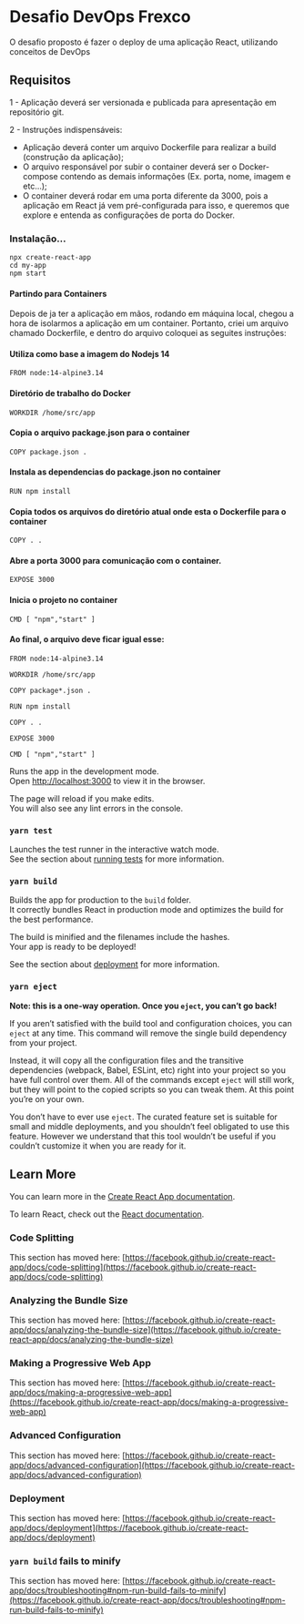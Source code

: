 # Desafio DevOps Frexco

O desafio proposto é fazer o deploy de uma aplicação React, utilizando conceitos de DevOps

## Requisitos

1 - Aplicação deverá ser versionada e publicada para apresentação em repositório git.

2 - Instruções indispensáveis:

   - Aplicação deverá conter um arquivo Dockerfile para realizar a build (construção da aplicação);
   - O arquivo responsável por subir o container deverá ser o Docker-compose contendo as demais informações (Ex. porta, nome, imagem e etc...);
   - O container deverá rodar em uma porta diferente da 3000, pois a aplicação em React já vem pré-configurada para isso, e queremos que explore e entenda as configurações de porta do Docker.

### Instalação...
```
npx create-react-app 
cd my-app
npm start
```
#### Partindo para Containers

Depois de ja ter a aplicação em mãos, rodando em máquina local, chegou a hora de isolarmos a aplicação em um container.
Portanto, criei um arquivo chamado Dockerfile, e dentro do arquivo coloquei as seguites instruções:

#### Utiliza como base a imagem do Nodejs 14
   
```
FROM node:14-alpine3.14
```

#### Diretório de trabalho do Docker
```
WORKDIR /home/src/app
```

#### Copia o arquivo package.json para o container
```
COPY package.json .
```

#### Instala as dependencias do package.json no container
```
RUN npm install
```

#### Copia todos os arquivos do diretório atual onde esta o Dockerfile para o container

```
COPY . .
```

#### Abre a porta 3000 para comunicação com o container.
```
EXPOSE 3000
```

#### Inicia o projeto no container
```
CMD [ "npm","start" ]
```

#### Ao final, o arquivo deve ficar igual esse:
```
FROM node:14-alpine3.14

WORKDIR /home/src/app

COPY package*.json .

RUN npm install

COPY . .

EXPOSE 3000

CMD [ "npm","start" ]
```

Runs the app in the development mode.\
Open [http://localhost:3000](http://localhost:3000) to view it in the browser.

The page will reload if you make edits.\
You will also see any lint errors in the console.

### `yarn test`

Launches the test runner in the interactive watch mode.\
See the section about [running tests](https://facebook.github.io/create-react-app/docs/running-tests) for more information.

### `yarn build`

Builds the app for production to the `build` folder.\
It correctly bundles React in production mode and optimizes the build for the best performance.

The build is minified and the filenames include the hashes.\
Your app is ready to be deployed!

See the section about [deployment](https://facebook.github.io/create-react-app/docs/deployment) for more information.

### `yarn eject`

**Note: this is a one-way operation. Once you `eject`, you can’t go back!**

If you aren’t satisfied with the build tool and configuration choices, you can `eject` at any time. This command will remove the single build dependency from your project.

Instead, it will copy all the configuration files and the transitive dependencies (webpack, Babel, ESLint, etc) right into your project so you have full control over them. All of the commands except `eject` will still work, but they will point to the copied scripts so you can tweak them. At this point you’re on your own.

You don’t have to ever use `eject`. The curated feature set is suitable for small and middle deployments, and you shouldn’t feel obligated to use this feature. However we understand that this tool wouldn’t be useful if you couldn’t customize it when you are ready for it.

## Learn More

You can learn more in the [Create React App documentation](https://facebook.github.io/create-react-app/docs/getting-started).

To learn React, check out the [React documentation](https://reactjs.org/).

### Code Splitting

This section has moved here: [https://facebook.github.io/create-react-app/docs/code-splitting](https://facebook.github.io/create-react-app/docs/code-splitting)

### Analyzing the Bundle Size

This section has moved here: [https://facebook.github.io/create-react-app/docs/analyzing-the-bundle-size](https://facebook.github.io/create-react-app/docs/analyzing-the-bundle-size)

### Making a Progressive Web App

This section has moved here: [https://facebook.github.io/create-react-app/docs/making-a-progressive-web-app](https://facebook.github.io/create-react-app/docs/making-a-progressive-web-app)

### Advanced Configuration

This section has moved here: [https://facebook.github.io/create-react-app/docs/advanced-configuration](https://facebook.github.io/create-react-app/docs/advanced-configuration)

### Deployment

This section has moved here: [https://facebook.github.io/create-react-app/docs/deployment](https://facebook.github.io/create-react-app/docs/deployment)

### `yarn build` fails to minify

This section has moved here: [https://facebook.github.io/create-react-app/docs/troubleshooting#npm-run-build-fails-to-minify](https://facebook.github.io/create-react-app/docs/troubleshooting#npm-run-build-fails-to-minify)
